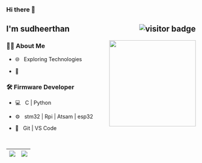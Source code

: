 ### Hi there 👋


<h2> I'm sudheerthan <img align='right' src="https://visitor-badge.laobi.icu/badge?page_id=hareendranmg.hareendranmg&style=flat-square" alt="visitor badge"/> </h2>

<img src="https://user-images.githubusercontent.com/37679603/197015250-26e47180-f794-4b97-9b3d-e51eb820f8b0.jpg" width="230" align='right'>

<h3> 🧑‍💻 About Me </h3>



- 🌐 &nbsp; Exploring Technologies

- 🌱 &nbsp; 


<h3>🛠 Firmware Developer</h3>


- 💻 &nbsp; C | Python 

- ⚙️ &nbsp; stm32 | Rpi | Atsam | esp32

- 🔧 &nbsp; Git | VS Code


<br/>

<div>

![](https://github-readme-stats.vercel.app/api?username=hareendranmg&show_icons=true&count_private=true&hide=issues) | ![](https://github-readme-stats.vercel.app/api/top-langs/?username=hareendranmg&layout=compact)
----------------------------------------------------------------------------------------------------------------------------- | --------------------------------------------------------------------------------------------------------

</div>
<br/>


